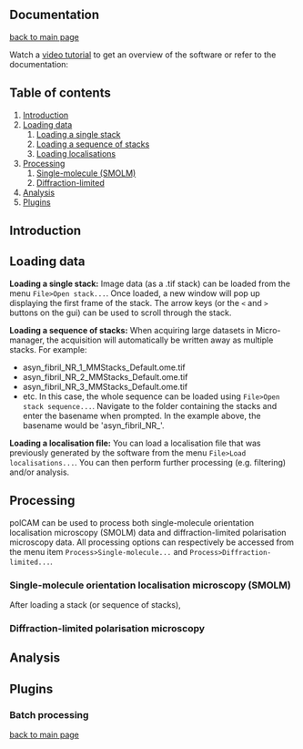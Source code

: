 
## Documentation

[back to main page](./)

Watch a [video tutorial](https://ezrabru.github.io/polCAM/) to get an overview of the software or refer to the documentation:

## Table of contents
1. [Introduction](#introduction)
2. [Loading data](#loading-data)
    1. [Loading a single stack](#loading-data-single-stack)
    2. [Loading a sequence of stacks](#loading-data-sequence-stacks)
    3. [Loading localisations](#loading-data-localisations)
3. [Processing](#processing)
    1. [Single-molecule (SMOLM)](#processing-smolm)
    1. [Diffraction-limited](#processing-diffr-lim)
4. [Analysis](#analysis)
4. [Plugins](#plugins)


## Introduction <a name="introduction"></a>


## Loading data <a name="loading-data"></a>


**Loading a single stack:** <a name="loading-data-single-stack"></a>
Image data (as a .tif stack) can be loaded from the menu `File>Open stack...`. Once loaded, a new window will pop up displaying the first frame of the stack. The arrow keys (or the `<` and `>` buttons on the gui) can be used to scroll through the stack.

**Loading a sequence of stacks:** <a name="loading-data-sequence-stacks"></a>
When acquiring large datasets in Micro-manager, the acquisition will automatically be written away as multiple stacks. For example:
- asyn_fibril_NR_1_MMStacks_Default.ome.tif
- asyn_fibril_NR_2_MMStacks_Default.ome.tif
- asyn_fibril_NR_3_MMStacks_Default.ome.tif
- etc.
In this case, the whole sequence can be loaded using `File>Open stack sequence...`. Navigate to the folder containing the stacks and enter the basename when prompted. In the example above, the basename would be 'asyn_fibril_NR_'. 

**Loading a localisation file:** <a name="loading-data-localisations"></a>
You can load a localisation file that was previously generated by the software from the menu `File>Load localisations...`. You can then perform further processing (e.g. filtering) and/or analysis.


## Processing <a name="processing"></a>
polCAM can be used to process both single-molecule orientation localisation microscopy (SMOLM) data and diffraction-limited polarisation microscopy data. All processing options can respectively be accessed from the menu item `Process>Single-molecule...` and `Process>Diffraction-limited...`.

### Single-molecule orientation localisation microscopy (SMOLM) <a name="processing-smolm"></a>
After loading a stack (or sequence of stacks), 

### Diffraction-limited polarisation microscopy <a name="processing-diffr-lim"></a>

## Analysis <a name="analysis"></a>

## Plugins <a name="plugins"></a>
### Batch processing


[back to main page](./)
